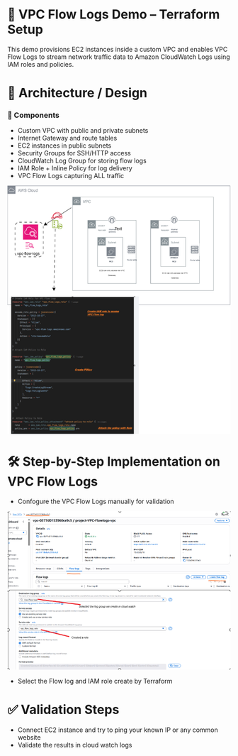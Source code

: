 # 📘 VPC Flow Logs Demo – Terraform Setup
This demo provisions EC2 instances inside a custom VPC and enables VPC Flow Logs to stream network traffic data to Amazon CloudWatch Logs using IAM roles and policies.

# 🧱 Architecture / Design

### 🔹 Components
   - Custom VPC with public and private subnets
   - Internet Gateway and route tables
   - EC2 instances in public subnets
   - Security Groups for SSH/HTTP access
   - CloudWatch Log Group for storing flow logs
   - IAM Role + Inline Policy for log delivery
   - VPC Flow Logs capturing ALL traffic
     
![Components](Flowlogs.png)
	
# 🛠️ Step-by-Step Implementation on VPC Flow Logs

   - Confogure the VPC Flow Logs manually for validation

![Step-by-Step Implementation on VPC Flow Logs](VPC-TAB.png)
![Step-by-Step Implementation on VPC Flow Logs](VPC-role.png)

   - Select the Flow log and IAM role create by Terraform
   
# ✅ Validation Steps
   - Connect EC2 instance and try to ping your known IP or any common website
   - Validate the results in cloud watch logs

